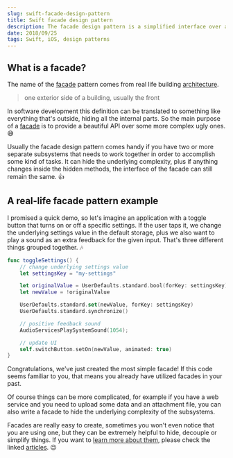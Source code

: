 ```yaml
---
slug: swift-facade-design-pattern
title: Swift facade design pattern
description: The facade design pattern is a simplified interface over a complex subsystem. Let me show you a real quick example using Swift.
date: 2018/09/25
tags: Swift, iOS, design patterns
---
```


## What is a facade?

The name of the [facade](https://medium.com/swiftworld/swift-world-design-patterns-facade-579ef4b3319f) pattern comes from real life building [architecture](https://en.wikipedia.org/wiki/Facade).

> one exterior side of a building, usually the front

In software development this definition can be translated to something like everything that's outside, hiding all the internal parts. So the main purpose of a [facade](https://medium.com/ios-development-tips-and-tricks/design-patterns-with-swift-facade-pattern-f3afc65a1e19) is to provide a beautiful API over some more complex ugly ones. 😅

Usually the facade design pattern comes handy if you have two or more separate subsystems that needs to work together in order to accomplish some kind of tasks. It can hide the underlying complexity, plus if anything changes inside the hidden methods, the interface of the facade can still remain the same. 👍

## A real-life facade pattern example

I promised a quick demo, so let's imagine an application with a toggle button that turns on or off a specific settings. If the user taps it, we change the underlying settings value in the default storage, plus we also want to play a sound as an extra feedback for the given input. That's three different things grouped together. 🎶

```swift
func toggleSettings() {
    // change underlying settings value
    let settingsKey = "my-settings"

    let originalValue = UserDefaults.standard.bool(forKey: settingsKey)
    let newValue = !originalValue

    UserDefaults.standard.set(newValue, forKey: settingsKey)
    UserDefaults.standard.synchronize()

    // positive feedback sound
    AudioServicesPlaySystemSound(1054);

    // update UI
    self.switchButton.setOn(newValue, animated: true)
}
```

Congratulations, we've just created the most simple facade! If this code seems familiar to you, that means you already have utilized facades in your past.

Of course things can be more complicated, for example if you have a web service and you need to upload some data and an attachment file, you can also write a facade to hide the underlying complexity of the subsystems.

Facades are really easy to create, sometimes you won't even notice that you are using one, but they can be extremely helpful to hide, decouple or simplify things. If you want to [learn more about them](https://www.appcoda.com/design-pattern-structural/), please check the linked [articles](https://rubygarage.org/blog/swift-design-patterns). 😉
